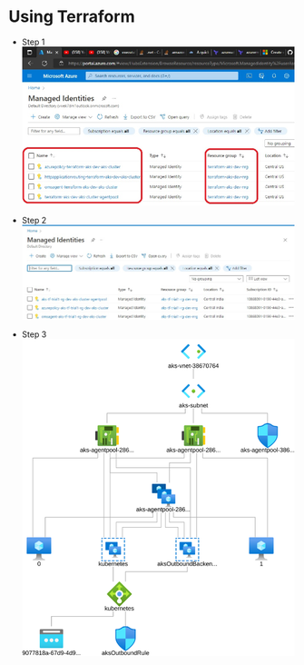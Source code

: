 # Using Terraform

- Step 1
![Step 1](./images/1_AzureAksManagedIds.jpg)

- Step 2
![Step 1](./images/1_AzureAksManagedIds2.jpg)

- Step 3
![Step 1](./images/topology.svg)